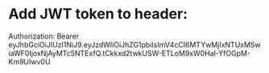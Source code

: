# Add JWT token to header:
Authorization: Bearer eyJhbGciOiJIUzI1NiJ9.eyJzdWIiOiJhZG1pbiIsImV4cCI6MTYwMjIxNTUxMSwiaWF0IjoxNjAyMTc5NTExfQ.tCkkxd2twkUSW-ETLoM9xW0HaI-YfOGpM-Km9UIwv0U

